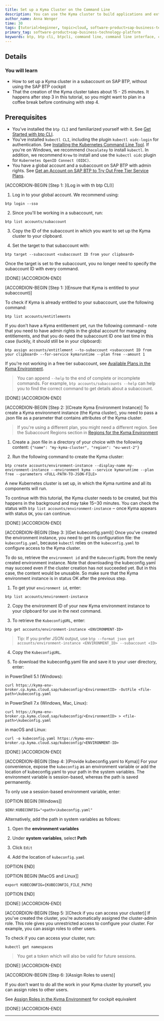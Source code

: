 ```yaml
---
title: Set up a Kyma Cluster on the Command Line
description: You can use the Kyma cluster to build applications and extensions to SAP and third-party solutions, manage roles, have your Kubernetes objects backed up, and view metrics and logs.
author_name: Anna Wenger
time: 30
tags: [tutorial>beginner, topic>cloud, software-product>sap-business-technology-platform, software-product-function>sap-btp-command-line-interface]
primary_tag: software-product>sap-business-technology-platform
keywords: btp, btp cli, btpcli, command line, command line interface, command line tool, sap btp command line interface
---
```


## Details
### You will learn
  - How to set up a Kyma cluster in a subaccount on SAP BTP, without using the SAP BTP cockpit
  - That the creation of the Kyma cluster takes about 15 - 25 minutes. It happens after step 3 in this tutorial, so you might want to plan in a coffee break before continuing with step 4.

## Prerequisites
- You've installed the `btp CLI` and familiarized yourself with it. See [Get Started with btp CLI](cp-sapcp-getstarted).
- You've installed `kubectl CLI`, including the plugin `kubectl oidc-login` for authentication. See [Installing the Kubernetes Command Line Tool](cp-kyma-download-cli).
  If you're on Windows, we recommend `Chocolatey` to install `kubectl`.
  In addition, we recommend `Krew` to install and use the `kubectl oidc` plugin for `Kubernetes OpenID Connect (OIDC)`.
- You have a global account and a subaccount on SAP BTP with admin rights. See [Get an Account on SAP BTP to Try Out Free Tier Service Plans](btp-free-tier-account).


[ACCORDION-BEGIN [Step 1: ](Log in with th btp CLI)]
1. Log in to your global account. We recommend using:
```Shell/Bash
btp login --sso
```

2. Since you'll be working in a subaccount, run:
```Shell/Bash
btp list accounts/subaccount
```

3. Copy the ID of the subaccount in which you want to set up the Kyma cluster to your clipboard.

4. Set the target to that subaccount with:
```Shell/Bash
btp target --subaccount <subaccount ID from your clipboard>
```

Once the target is set to the subaccount, you no longer need to specify the subaccount ID with every command.

[DONE]
[ACCORDION-END]

[ACCORDION-BEGIN [Step 1: ](Ensure that Kyma is entitled to your subaccount)]

To check if Kyma is already entitled to your subaccount, use the following command:
```Shell/Bash
btp list accounts/entitlements
```


If you don't have a Kyma entitlement yet, run the following command – note that you need to have admin rights in the global account for managing entitlements, and that you do need the subaccount ID one last time in this case (luckily, it should still be in your clipboard):
```Shell/Bash
btp assign accounts/entitlement --to-subaccount <subaccount ID from your clipboard> --for-service kymaruntime --plan free --amount 1  
```

If you're not working in a free tier subaccount, see [Available Plans in the Kyma Environment](https://help.sap.com/docs/BTP/65de2977205c403bbc107264b8eccf4b/befe01d5d8864e59bf847fa5a5f3d669.html).

>You can append `--help` to the end of complete or incomplete commands. For example, `btp accounts/subaccounts --help` can help you to find the correct command to get details about a subaccount.


[DONE]
[ACCORDION-END]


[ACCORDION-BEGIN [Step 2: ](Create Kyma Environment Instance)]
To create a Kyma environment instance (the Kyma cluster), you need to pass a .json file as a parameter that contains attributes of the Kyma cluster.

>If you're using a different plan, you might need a different region. See the Subaccount Regions section in [Regions for the Kyma Environment](https://help.sap.com/docs/BTP/65de2977205c403bbc107264b8eccf4b/557ec3adc3174ed4914ec9d6d13487cf.html)

1. Create a .json file in a directory of your choice with the following content: `{"name": "my-kyma-cluster", "region": "eu-west-2"}`

2. Run the following command to create the Kyma cluster:
```Shell/Bash
btp create accounts/environment-instance --display-name my-environment-instance --environment kyma --service kymaruntime --plan free --parameters <FULL-PATH-TO-JSON-FILE>
```

A new Kubernetes cluster is set up, in which the Kyma runtime and all its components will run.

To continue with this tutorial, the Kyma cluster needs to be created, but this happens in the background and may take 15‒30 minutes. You can check the status with `btp list accounts/environment-instance` ‒ once Kyma appears with status `OK`, you can continue.

[DONE]
[ACCORDION-END]

[ACCORDION-BEGIN [Step 3: ](Get kubeconfig.yaml)]
Once you've created the environment instance, you need to get its configuration file: the `kubeconfig.yaml`, because `kubectl` relies on the `kubeconfig.yaml` to configure access to the Kyma cluster.

To do so, retrieve the `environment id` and the `KubeconfigURL` from the newly created environment instance. Note that downloading the kubeconfig.yaml may succeed even if the cluster creation has not succeeded yet. But in this case, the content would be unusable. So make sure that the Kyma environment instance is in status OK after the previous step.

1. To get your `environment id`, enter:
```Shell/Bash
btp list accounts/environment-instance
```

2. Copy the environment ID of your new Kyma environment instance to your clipboard for use in the next command.

3. To retrieve the `KubeconfigURL`, enter:
```Shell/Bash
btp get accounts/environment-instance <ENVIRONMENT-ID>
```
>Tip: If you prefer JSON output, use `btp --format json get accounts/environment-instance <ENVIRONMENT_ID> --subaccount <ID>`

4. Copy the `KubeconfigURL`.

5. To download the kubeconfig.yaml file and save it to your user directory, enter:

in PowerShell 5.1 (Windows):
```Shell/Bash
curl https://kyma-env-broker.cp.kyma.cloud.sap/kubeconfig/<EnvironmentID> -OutFile <file-path>\kubeconfig.yaml
```

in PowerShell 7.x (Windows, Mac, Linux):
```Shell/Bash
curl https://kyma-env-broker.cp.kyma.cloud.sap/kubeconfig/<EnvironmentID> > <file-path>\kubeconfig.yaml
```

in macOS and Linux:
```Shell/Bash
curl -o kubeconfig.yaml https://kyma-env-broker.cp.kyma.cloud.sap/kubeconfig/<ENVIRONMENT-ID>
```

[DONE]
[ACCORDION-END]


[ACCORDION-BEGIN [Step 4: ](Provide kubeconfig.yaml to Kyma)]
For your convenience, expose the `kubeconfig` as an environment variable or add the location of kubeconfig.yaml to your path in the system variables. The environment variable is session-based, whereas the path is saved permanently.

To only use a session-based environment variable, enter:

[OPTION BEGIN [Windows]]

```Shell/Bash
$ENV:KUBECONFIG="<path>\kubeconfig.yaml"
```

Alternatively, add the path in system variables as follows:

1. Open the **environment variables**

2. Under **system variables**, select **Path**

3. Click `Edit`

4. Add the location of `kubeconfig.yaml`

[OPTION END]

[OPTION BEGIN [MacOS and Linux]]

```Shell/Bash
export KUBECONFIG={KUBECONFIG_FILE_PATH}   
```

[OPTION END]

[DONE]
[ACCORDION-END]


[ACCORDION-BEGIN [Step 5: ](Check if you can access your cluster)]
If you've created the cluster, you're automatically assigned the cluster-admin role. This role gives you unrestricted access to configure your cluster. For example, you can assign roles to other users.

To check if you can access your cluster, run:
```Shell/Bash
kubectl get namespaces
```

>You get a token which will also be valid for future sessions.

[DONE]
[ACCORDION-END]


[ACCORDION-BEGIN [Step 6: ](Assign Roles to users)]

If you don't want to do all the work in your Kyma cluster by yourself, you can assign roles to other users.

See [Assign Roles in the Kyma Environment](https://help.sap.com/docs/BTP/65de2977205c403bbc107264b8eccf4b/148ae38b7d6f4e61bbb696bbfb3996b2.html?locale=en-US&version=Cloud) for cockpit equivalent

[DONE]
[ACCORDION-END]



---
